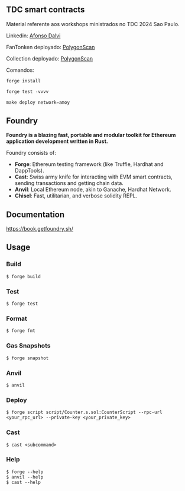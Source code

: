 ## TDC smart contracts

Material referente aos workshops ministrados no TDC 2024 Sao Paulo.

Linkedin: [Afonso Dalvi](https://www.linkedin.com/in/afonso-dalvi-711635112/)

FanTonken deployado: [PolygonScan](https://amoy.polygonscan.com/address/0xbd1b775f7841c77b2cf767839b8f4197742f2f40)

Collection deployado: [PolygonScan](https://amoy.polygonscan.com/address/0xadbbea9629d7836160eae2c5d3b9fdb815e42d85#code)


Comandos:

```javascript
forge install
```

```javascript
forge test -vvvv
```

```javascript
make deploy network=amoy
```

## Foundry

**Foundry is a blazing fast, portable and modular toolkit for Ethereum application development written in Rust.**

Foundry consists of:

-   **Forge**: Ethereum testing framework (like Truffle, Hardhat and DappTools).
-   **Cast**: Swiss army knife for interacting with EVM smart contracts, sending transactions and getting chain data.
-   **Anvil**: Local Ethereum node, akin to Ganache, Hardhat Network.
-   **Chisel**: Fast, utilitarian, and verbose solidity REPL.

## Documentation

https://book.getfoundry.sh/

## Usage

### Build

```shell
$ forge build
```

### Test

```shell
$ forge test
```

### Format

```shell
$ forge fmt
```

### Gas Snapshots

```shell
$ forge snapshot
```

### Anvil

```shell
$ anvil
```

### Deploy

```shell
$ forge script script/Counter.s.sol:CounterScript --rpc-url <your_rpc_url> --private-key <your_private_key>
```

### Cast

```shell
$ cast <subcommand>
```

### Help

```shell
$ forge --help
$ anvil --help
$ cast --help
```
